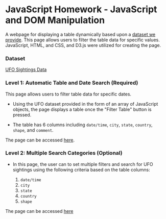# JavaScript Homework - JavaScript and DOM Manipulation

A webpage for displaying a table dynamically based upon a [dataset we provide](UFO-level-1/static/js/data.js). This page allows users to filter the table data for specific values. JavaScript, HTML, and CSS, and D3.js were utilized for creating the page.

### Dataset
[UFO Sightings Data](UFO-level-1/static/js/data.js)

### Level 1: Automatic Table and Date Search (Required)

This page allows users to filter table data for specific dates.

* Using the UFO dataset provided in the form of an array of JavaScript objects, the page displays a table once the "Filter Table" button is pressed.

* The table has 6 columns including `date/time`, `city`, `state`, `country`, `shape`, and `comment`.

The page can be accessed [here](https://jua91.github.io/JavaScript-Challenge/UFO-level-1/index.html).

### Level 2: Multiple Search Categories (Optional)

* In this page, the user can to set multiple filters and search for UFO sightings using the following criteria based on the table columns:

  1. `date/time`
  2. `city`
  3. `state`
  4. `country`
  5. `shape`

The page can be accessed [here](https://jua91.github.io/JavaScript-Challenge/UFO-level-2/index.html)


